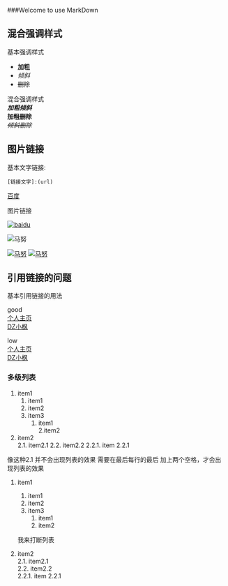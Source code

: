 ###Welcome to use MarkDown

## 混合强调样式
基本强调样式  

- **加粗**
- *倾斜*
- ~~删除~~

混合强调样式  
***加粗倾斜***  
**~~加粗删除~~**  
*~~倾斜删除~~*  


## 图片链接
基本文字链接:  

    [链接文字]:(url)

[百度](https://www.baidu.com)

图片链接

[![baidu](https://www.baidu.com/img/bd_logo1.png "这是一个图片")](https://www.baidu.com)  


![马努][manu]

[![马努][manu]](https://www.baidu.com)
[![马努][manu]][homepage]


## 引用链接的问题  

基本引用链接的用法

good  
[个人主页][homepage]  
[DZ小枫][homepage]

low  
[个人主页](https://github.com/fengzhishan)  
[DZ小枫](https://github.com/fengzhishan)  


<!-- 下面是本文档的链接 -->
[manu]:https://ss3.bdstatic.com/70cFv8Sh_Q1YnxGkpoWK1HF6hhy/it/u=2811027536,3377507729&fm=27&gp=0.jpg
[homepage]:https://github.com/fengzhishan



### 多级列表  

1. item1
	1. item1
	2. item2
	3. item3
		1. item1  
		2.item2  
2. item2  
	2.1. item2.1
	2.2. item2.2
		2.2.1. item 2.2.1
		

像这种2.1 并不会出现列表的效果 需要在最后每行的最后 加上两个空格，才会出现列表的效果


1. item1
	1. item1
	2. item2
	3. item3
		1. item1
		2. item2
		
	 我来打断列表

2. item2  
	2.1. item2.1  
	2.2. item2.2  
		2.2.1. item 2.2.1  
		




